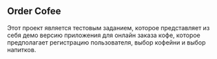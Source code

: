 ## Order Cofee
Этот проект является тестовым заданием, которое представляет из себя демо версию приложения для онлайн заказа кофе, которое предполагает регистрацию пользователя, выбор кофейни и выбор напитков.

